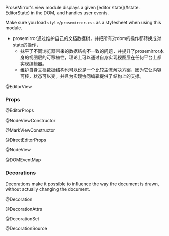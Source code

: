 ProseMirror's view module displays a given [editor
state](#state. EditorState) in the DOM, and handles user events.

Make sure you load `style/prosemirror.css` as a stylesheet when using
this module.

- prosemirror通过维护自己的文档数据树，并把所有对dom的操作都转换成对state的操作，
  - 抹平了不同浏览器带来的数据结构不一致的问题，并提升了prosemirror本身的视图层的可移植性，理论上可以通过自身实现视图层在任何平台上都实现编辑器。
  - 维护自身文档数据结构也可以说是一个比较主流解决方案，因为它让内容可控，状态可以变，并且为实现协同编辑提供了结构上的支撑。

@EditorView

### Props

@EditorProps

@NodeViewConstructor

@MarkViewConstructor

@DirectEditorProps

@NodeView

@DOMEventMap

### Decorations

Decorations make it possible to influence the way the document is
drawn, without actually changing the document.

@Decoration

@DecorationAttrs

@DecorationSet

@DecorationSource

